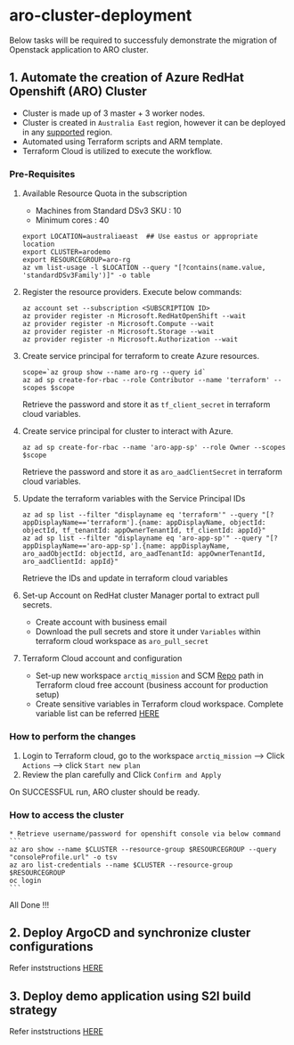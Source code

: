 # aro-cluster-deployment


Below tasks will be required to successfuly demonstrate the migration of Openstack application to ARO cluster.

## 1. Automate the creation of Azure RedHat Openshift (ARO) Cluster

* Cluster is made up of 3 master + 3 worker nodes.
* Cluster is created in `Australia East` region, however it can be deployed in any [supported](https://azure.microsoft.com/en-us/global-infrastructure/services/?products=openshift&regions=all) region.
* Automated using Terraform scripts and ARM template.
* Terraform Cloud is utilized to execute the workflow.

### Pre-Requisites

1. Available Resource Quota in the subscription
    *  Machines from Standard DSv3 SKU : 10
    *  Minimum cores : 40
    ```
    export LOCATION=australiaeast  ## Use eastus or appropriate location
    export CLUSTER=arodemo
    export RESOURCEGROUP=aro-rg
    az vm list-usage -l $LOCATION --query "[?contains(name.value, 'standardDSv3Family')]" -o table
    ```

2.  Register the resource providers. Execute below commands:
    ```
    az account set --subscription <SUBSCRIPTION ID>
    az provider register -n Microsoft.RedHatOpenShift --wait
    az provider register -n Microsoft.Compute --wait
    az provider register -n Microsoft.Storage --wait
    az provider register -n Microsoft.Authorization --wait
    ```

3. Create service principal for terraform to create Azure resources.
    ```
    scope=`az group show --name aro-rg --query id`
    az ad sp create-for-rbac --role Contributor --name 'terraform' --scopes $scope
    ```
    Retrieve the password and store it as  `tf_client_secret` in terraform cloud variables.

4. Create service principal for cluster to interact with Azure.
    ```
    az ad sp create-for-rbac --name 'aro-app-sp' --role Owner --scopes $scope
    ```
    Retrieve the password and store it as  `aro_aadClientSecret` in terraform cloud variables.

5. Update the terraform variables with the Service Principal IDs
    ```
    az ad sp list --filter "displayname eq 'terraform'" --query "[?appDisplayName=='terraform'].{name: appDisplayName, objectId: objectId, tf_tenantId: appOwnerTenantId, tf_clientId: appId}"
    az ad sp list --filter "displayname eq 'aro-app-sp'" --query "[?appDisplayName=='aro-app-sp'].{name: appDisplayName, aro_aadObjectId: objectId, aro_aadTenantId: appOwnerTenantId, aro_aadClientId: appId}"

    ```
    Retrieve the IDs and update in terraform cloud variables

6. Set-up Account on RedHat cluster Manager portal to extract pull secrets.
    * Create account with business email
    * Download the pull secrets and store it under `Variables` within terraform cloud workspace as `aro_pull_secret`

7. Terraform Cloud account and configuration

    * Set-up new workspace `arctiq_mission` and SCM [Repo](https://github.com/adi-sharma14/aro-cluster-deployment.git) path in Terraform cloud free account (business account for production setup)
    * Create sensitive variables in Terraform cloud workspace. Complete variable list can be referred [HERE](https://github.com/adi-sharma14/aro-cluster-deployment/blob/main/vars_workspace.auto.tfvars)


### How to perform the changes
1. Login to Terraform cloud, go to the workspace `arctiq_mission` --> Click  `Actions` --> click `Start new plan`
2. Review the plan carefully and Click `Confirm and Apply`

On SUCCESSFUL run, ARO cluster should be ready.

### How to access the cluster

    * Retrieve username/password for openshift console via below command
    ```
    az aro show --name $CLUSTER --resource-group $RESOURCEGROUP --query "consoleProfile.url" -o tsv
    az aro list-credentials --name $CLUSTER --resource-group $RESOURCEGROUP
    oc login
    ```
All Done !!!

## 2. Deploy ArgoCD and synchronize cluster configurations

Refer inststructions [HERE]()


## 3. Deploy demo application using S2I build strategy

Refer inststructions [HERE]()


